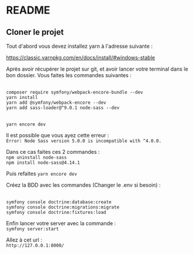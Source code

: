 # README

## Cloner le projet

Tout d'abord vous devez installez yarn à l'adresse suivante : 

https://classic.yarnpkg.com/en/docs/install/#windows-stable

Après avoir récupérer le projet sur git, et avoir lancer votre terminal dans le bon dossier. Vous faites les commandes suivantes : 

<br/>`composer require symfony/webpack-encore-bundle --dev`
<br/>`yarn install`
<br/>`yarn add @symfony/webpack-encore --dev`
<br/>`yarn add sass-loader@^9.0.1 node-sass --dev`

<br/>`yarn encore dev`


Il est possible que vous ayez cette erreur : 
<br/>`Error: Node Sass version 5.0.0 is incompatible with ^4.0.0.`

Dans ce cas faites ces 2 commandes : 
<br/>`npm uninstall node-sass `
<br/>`npm install node-sass@4.14.1`

Puis refaites `yarn encore dev`

Créez la BDD avec les commandes (Changer le .env si besoin) : 

<br/>`symfony console doctrine:database:create`
<br/>`symfony console doctrine:migrations:migrate`
<br/>`symfony console doctrine:fixtures:load`

Enfin lancer votre server avec la commande : 
<br/>`symfony server:start`

Allez à cet url : 
<br/>`http://127.0.0.1:8000/`